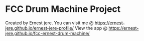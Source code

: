 # FCC Drum Machine Project
Created by Ernest jere.
You can visit me @ https://ernest-jere.github.io/ernest-jere-profile/
View the app @ https://ernest-jere.github.io/fcc-ernest-drum-machine/


